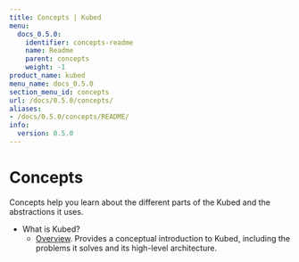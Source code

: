 ```yaml
---
title: Concepts | Kubed
menu:
  docs_0.5.0:
    identifier: concepts-readme
    name: Readme
    parent: concepts
    weight: -1
product_name: kubed
menu_name: docs_0.5.0
section_menu_id: concepts
url: /docs/0.5.0/concepts/
aliases:
- /docs/0.5.0/concepts/README/
info:
  version: 0.5.0
---
```


# Concepts

Concepts help you learn about the different parts of the Kubed and the abstractions it uses.

- What is Kubed?
  - [Overview](/docs/0.5.0/concepts/what-is-kubed/overview). Provides a conceptual introduction to Kubed, including the problems it solves and its high-level architecture.
